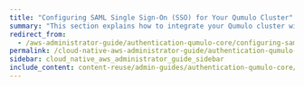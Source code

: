 ```yaml
---
title: "Configuring SAML Single Sign-On (SSO) for Your Qumulo Cluster"
summary: "This section explains how to integrate your Qumulo cluster with your organization's single sign-on (SSO) service by configuring Security Assertion Markup Language (SAML) 2.0 for Qumulo Core 5.2.5.1 (and higher)."
redirect_from:
  - /aws-administrator-guide/authentication-qumulo-core/configuring-saml-single-sign-on-sso.html
permalink: /cloud-native-aws-administrator-guide/authentication-qumulo-core/configuring-saml-single-sign-on-sso.html
sidebar: cloud_native_aws_administrator_guide_sidebar
include_content: content-reuse/admin-guides/authentication-qumulo-core/configuring-saml-single-sign-on-sso.md
---
```


